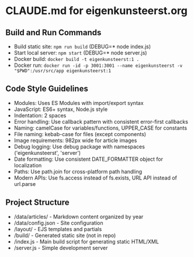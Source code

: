 # CLAUDE.md for eigenkunsteerst.org

## Build and Run Commands
- Build static site: `npm run build` (DEBUG=* node index.js)
- Start local server: `npm start` (DEBUG=* node server.js)
- Docker build: `docker build -t eigenkunsteerst:1 .`
- Docker run: `docker run -id -p 3001:3001 --name eigenkunsteerst -v "$PWD":/usr/src/app eigenkunsteerst:1`

## Code Style Guidelines
- Modules: Uses ES Modules with import/export syntax
- JavaScript: ES6+ syntax, Node.js style
- Indentation: 2 spaces
- Error handling: Use callback pattern with consistent error-first callbacks
- Naming: camelCase for variables/functions, UPPER_CASE for constants
- File naming: kebab-case for files (except components)
- Image requirements: 982px wide for article images
- Debug logging: Use debug package with namespaces ('eigenkunsteerst', 'server')
- Date formatting: Use consistent DATE_FORMATTER object for localization
- Paths: Use path.join for cross-platform path handling
- Modern APIs: Use fs.access instead of fs.exists, URL API instead of url.parse

## Project Structure
- /data/articles/ - Markdown content organized by year
- /data/config.json - Site configuration 
- /layout/ - EJS templates and partials
- /build/ - Generated static site (not in repo)
- /index.js - Main build script for generating static HTML/XML
- /server.js - Simple development server